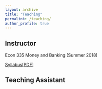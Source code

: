 ```yaml
---
layout: archive
title: "Teaching"
permalink: /teaching/
author_profile: true
---
```


## Instructor
Econ 335 Money and Banking (Summer 2018) 

[Syllabus[PDF]](http://xinyuhou94.github.io/files/Econ335_2018SUM_syllabus.pdf)

<!-- <embed src="http://xinyuhou94.github.io/files/Econ335_2018SUM_syllabus.pdf" width="650" height="1800" type='application/pdf'> -->



## Teaching Assistant

